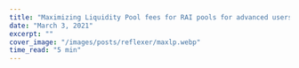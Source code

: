 ```yaml
---
title: "Maximizing Liquidity Pool fees for RAI pools for advanced users"
date: "March 3, 2021"
excerpt: ""
cover_image: "/images/posts/reflexer/maxlp.webp"
time_read: "5 min"
---
```


